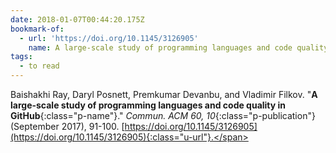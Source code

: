 ```yaml
---
date: 2018-01-07T00:44:20.175Z
bookmark-of:
  - url: 'https://doi.org/10.1145/3126905'
    name: A large-scale study of programming languages and code quality in GitHub
tags:
  - to read
---
```

<span class="h-cite"><span class="p-author">Baishakhi Ray</span>, <span class="p-author">Daryl Posnett</span>, <span class="p-author">Premkumar Devanbu</span>, and <span class="p-author">Vladimir Filkov</span>. "__A large-scale study of programming languages and code quality in GitHub__{:class="p-name"}." _Commun. ACM 60, 10_{:class="p-publication"} (<time class="dt-published" date="2017">September 2017</time>), 91-100. [https://doi.org/10.1145/3126905](https://doi.org/10.1145/3126905){:class="u-url"}.</span>
